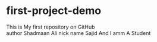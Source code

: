 # first-project-demo
This is My first repository on GitHub
<br>
author Shadmaan Ali 
nick name Sajid
And I amm A Student 